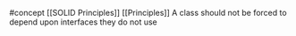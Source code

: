 #concept 
[[SOLID Principles]]
[[Principles]]
A class should not be forced to depend upon interfaces they do not use